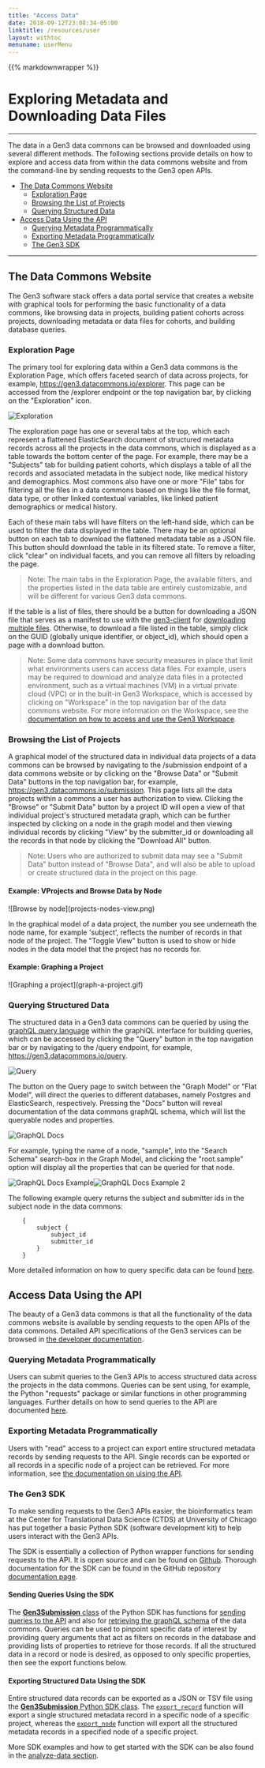 ```yaml
---
title: "Access Data"
date: 2018-09-12T23:08:34-05:00
linktitle: /resources/user
layout: withtoc
menuname: userMenu
---
```

{{% markdownwrapper %}}
# Exploring Metadata and Downloading Data Files

* * *

The data in a Gen3 data commons can be browsed and downloaded using several different methods. The following sections provide details on how to explore and access data from within the data commons website and from the command-line by sending requests to the Gen3 open APIs.

* [The Data Commons Website](#the-data-commons-website)
  * [Exploration Page](#exploration-page)
  * [Browsing the List of Projects](#browsing-the-list-of-projects)
  * [Querying Structured Data](#querying-structured-data)
* [Access Data Using the API](#access-data-using-the-api)
  * [Querying Metadata Programmatically](#querying-metadata-programmatically)
  * [Exporting Metadata Programmatically](#querying-metadata-programmatically)
  * [The Gen3 SDK](#the-gen3-sdk)

* * *

## The Data Commons Website
The Gen3 software stack offers a data portal service that creates a website with graphical tools for performing the basic functionality of a data commons, like browsing data in projects, building patient cohorts across projects, downloading metadata or data files for cohorts, and building database queries.

### Exploration Page
The primary tool for exploring data within a Gen3 data commons is the Exploration Page, which offers faceted search of data across projects, for example, https://gen3.datacommons.io/explorer. This page can be accessed from the /explorer endpoint or the top navigation bar, by clicking on the "Exploration" icon.

![Exploration](Gen3_Toolbar_exploration.png)

The exploration page has one or several tabs at the top, which each represent a flattened ElasticSearch document of structured metadata records across all the projects in the data commons, which is displayed as a table towards the bottom center of the page. For example, there may be a "Subjects" tab for building patient cohorts, which displays a table of all the records and associated metadata in the subject node, like medical history and demographics. Most commons also have one or more "File" tabs for filtering all the files in a data commons based on things like the file format, data type, or other linked contextual variables, like linked patient demographics or medical history.

Each of these main tabs will have filters on the left-hand side, which can be used to filter the data displayed in the table. There may be an optional button on each tab to download the flattened metadata table as a JSON file. This button should download the table in its filtered state. To remove a filter, click "clear" on individual facets, and you can remove all filters by reloading the page.

> Note: The main tabs in the Exploration Page, the available filters, and the properties listed in the data table are entirely customizable, and will be different for various Gen3 data commons.

If the table is a list of files, there should be a button for downloading a JSON file that serves as a manifest to use with the [gen3-client](/resources/user/gen3-client/) for [downloading multiple files](/resources/user/gen3-client/#5-provide-a-manifest-file-for-bulk-download). Otherwise, to download a file listed in the table, simply click on the GUID (globally unique identifier, or object_id), which should open a page with a download button.

> Note: Some data commons have security measures in place that limit what environments users can access data files. For example, users may be required to download and analyze data files in a protected environment, such as a virtual machines (VM) in a virtual private cloud (VPC) or in the built-in Gen3 Workspace, which is accessed by clicking on "Workspace" in the top navigation bar of the data commons website. For more information on the Workspace, see the [documentation on how to access and use the Gen3 Workspace](/resources/user/analyze-data).

### Browsing the List of Projects
A graphical model of the structured data in individual data projects of a data commons can be browsed by navigating to the /submission endpoint of a data commons website or by clicking on the "Browse Data" or "Submit Data" buttons in the top navigation bar, for example, https://gen3.datacommons.io/submission. This page lists all the data projects within a commons a user has authorization to view. Clicking the "Browse" or "Submit Data" button by a project ID will open a view of that individual project's structured metadata graph, which can be further inspected by clicking on a node in the graph model and then viewing individual records by clicking "View" by the submitter_id or downloading all the records in that node by clicking the "Download All" button.

> Note: Users who are authorized to submit data may see a "Submit Data" button instead of "Browse Data", and will also be able to upload or create structured data in the project on this page.

<h4> Example: VProjects and Browse Data by Node</h4>
![Browse by node](projects-nodes-view.png)

In the graphical model of a data project, the number you see underneath the node name, for example 'subject', reflects the number of records in that node of the project. The "Toggle View" button is used to show or hide nodes in the data model that the project has no records for.

<h4> Example:  Graphing a Project </h4>
![Graphing a project](graph-a-project.gif)


### Querying Structured Data
The structured data in a Gen3 data commons can be queried by using the [graphQL query language](https://graphql.org/) within the graphiQL interface for building queries, which can be accessed by clicking the "Query" button in the top navigation bar or by navigating to the /query endpoint, for example, https://gen3.datacommons.io/query.

![Query](Gen3_Toolbar_query.png)

The button on the Query page to switch between the "Graph Model" or "Flat Model", will direct the queries to different databases, namely Postgres and ElasticSearch, respectively. Pressing the "Docs" button will reveal documentation of the data commons graphQL schema, which will list the queryable nodes and properties.

![GraphQL Docs](Gen3_GraphiQL_docs2020.png)

For example, typing the name of a node, "sample", into the "Search Schema" search-box in the Graph Model, and clicking the "root.sample" option will display all the properties that can be queried for that node.

![GraphQL Docs Example](Gen3_GraphiQL_docs_sample.png)![GraphQL Docs Example 2](Gen3_GraphiQL_docs_sample_root.png)

The following example query returns the subject and submitter ids in the subject node in the data commons:
```
	{
		subject {
			subject_id
			submitter_id
		}
	}

```
More detailed information on how to query specific data can be found [here](/resources/user/query-the-data/).


## Access Data Using the API
The beauty of a Gen3 data commons is that all the functionality of the data commons website is available by sending requests to the open APIs of the data commons. Detailed API specifications of the Gen3 services can be browsed in [the developer documentation](/resources/developer/microservice).

### Querying Metadata Programmatically
Users can submit queries to the Gen3 APIs to access structured data across the projects in the data commons. Queries can be sent using, for example, the Python "requests" package or similar functions in other programming languages. Further details on how to send queries to the API are documented [here](/resources/user/using-api/#querying-and-downloading-metadata-using-the-api).

### Exporting Metadata Programmatically
Users with "read" access to a project can export entire structured metadata records by sending requests to the API. Single records can be exported or all records in a specific node of a project can be retrieved. For more information, see [the documentation on uising the API](/resources/user/using-api/#querying-and-downloading-metadata-using-the-api).

### The Gen3 SDK
To make sending requests to the Gen3 APIs easier, the bioinformatics team at the Center for Translational Data Science (CTDS) at University of Chicago has put together a basic Python SDK (software development kit) to help users interact with the Gen3 APIs.

The SDK is essentially a collection of Python wrapper functions for sending requests to the API. It is open source and can be found on [Github](https://github.com/uc-cdis/gen3sdk-python). Thorough documentation for the SDK can be found in the GitHub repository [documentation page](https://uc-cdis.github.io/gen3sdk-python/_build/html/index.html).

#### Sending Queries Using the SDK
The [__Gen3Submission__ class](https://uc-cdis.github.io/gen3sdk-python/_build/html/submission.html) of the Python SDK has functions for [sending queries to the API](https://github.com/cgmeyer/gen3sdk-python/blob/5085e297b04f6ee6e100463a9b0edd6a1a9675ca/gen3/submission.py#L288) and also for [retrieving the graphQL schema](https://github.com/cgmeyer/gen3sdk-python/blob/5085e297b04f6ee6e100463a9b0edd6a1a9675ca/gen3/submission.py#L326) of the data commons. Queries can be used to pinpoint specific data of interest by providing query arguments that act as filters on records in the database and providing lists of properties to retrieve for those records. If all the structured data in a record or node is desired, as opposed to only specific properties, then see the export functions below.

#### Exporting Structured Data Using the SDK
Entire structured data records can be exported as a JSON or TSV file using the [__Gen3Submission__ Python SDK class](https://uc-cdis.github.io/gen3sdk-python/_build/html/submission.html). The [`export_record`](https://github.com/cgmeyer/gen3sdk-python/blob/5085e297b04f6ee6e100463a9b0edd6a1a9675ca/gen3/submission.py#L222) function will export a single structured metadata record in a specific node of a specific project, whereas the [`export_node`](https://github.com/cgmeyer/gen3sdk-python/blob/5085e297b04f6ee6e100463a9b0edd6a1a9675ca/gen3/submission.py#L254) function will export all the structured metadata records in a specified node of a specific project.

More SDK examples and how to get started with the SDK can be also found in the [analyze-data section](/resources/user/analyze-data/#4-using-the-gen3-sdk).
